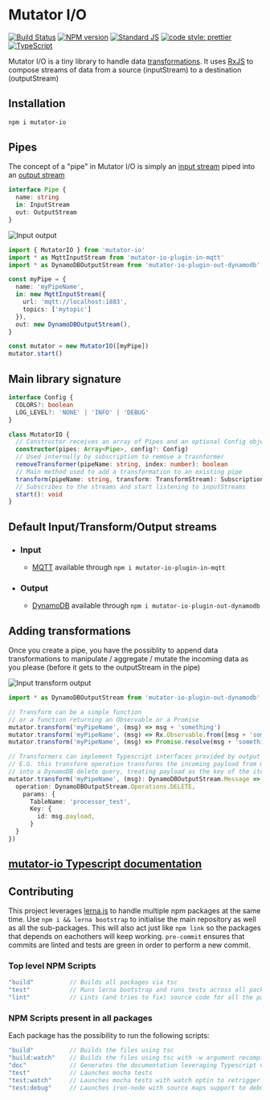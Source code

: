 # Mutator I/O

[![Build Status](https://travis-ci.org/AnalyticsFire/mutator-io.svg?branch=master)](https://travis-ci.org/AnalyticsFire/mutator-io)
[![NPM version](https://badge.fury.io/js/mutator-io.svg)](https://badge.fury.io/js/mutator-io)
[![Standard JS](https://img.shields.io/badge/code_style-standard-brightgreen.svg)](https://standardjs.com)
[![code style: prettier](https://img.shields.io/badge/code_style-prettier-ff69b4.svg)](https://github.com/prettier/prettier)
[![TypeScript](https://cdn.rawgit.com/ellerbrock/typescript-badges/6e8282b8/badges/version/typescript-v2.4.svg)](https://www.typescriptlang.org/docs/handbook/release-notes/typescript-2-4.html)

Mutator I/O is a tiny library to handle data [transformations](doc/transform-streams/transform-streams.md). It uses [RxJS](https://github.com/Reactive-Extensions/RxJS) to compose streams of data from a source (inputStream) to a destination (outputStream)

## Installation

```bash
npm i mutator-io
```

## Pipes
The concept of a "pipe" in Mutator I/O is simply an [input stream](doc/input-streams/input-streams.md) piped into an [output stream](doc/output-streams/output-streams.md)

```typescript
interface Pipe {
  name: string
  in: InputStream
  out: OutputStream
}
```

![Input output](../master/doc/assets/input-output.png?raw=true)

```typescript
import { MutatorIO } from 'mutator-io'
import * as MqttInputStream from 'mutator-io-plugin-in-mqtt'
import * as DynamoDBOutputStream from 'mutator-io-plugin-out-dynamodb'

const myPipe = {
  name: 'myPipeName',
  in: new MqttInputStream({
    url: 'mqtt://localhost:1883',
    topics: ['mytopic']
  }),
  out: new DynamoDBOutputStream(),
}

const mutator = new MutatorIO([myPipe])
mutator.start()
```

## Main library signature
```typescript
interface Config {
  COLORS?: boolean
  LOG_LEVEL?: 'NONE' | 'INFO' | 'DEBUG'
}

class MutatorIO {
  // Constructor receives an array of Pipes and an optional Config object
  constructor(pipes: Array<Pipe>, config?: Config)
  // Used internally by subscription to remove a trasnformer
  removeTransformer(pipeName: string, index: number): boolean
  // Main method used to add a transformation to an existing pipe
  transform(pipeName: string, transform: TransformStream): Subscription
  // Subscribes to the streams and start listening to inputStreams
  start(): void
}
```

## Default Input/Transform/Output streams
  - ### Input
    - [MQTT](packages/mutator-io-plugin-in-mqtt/README.md) available through `npm i mutator-io-plugin-in-mqtt`
  - ### Output
    - [DynamoDB](packages/mutator-io-plugin-out-dynamodb/README.md) available through `npm i mutator-io-plugin-out-dynamodb`
## Adding transformations
Once you create a pipe, you have the possiblity to append data transformations to manipulate / aggregate / mutate the incoming data as you please (before it gets to the outputStream in the pipe)

![Input transform output](../master/doc/assets/input-transform-output.png?raw=true)

```typescript
import * as DynamoDBOutputStream from 'mutator-io-plugin-out-dynamodb'

// Transform can be a simple function
// or a function returning an Observable or a Promise
mutator.transform('myPipeName', (msg) => msg + 'something')
mutator.transform('myPipeName', (msg) => Rx.Observable.from([msg + 'something']))
mutator.transform('myPipeName', (msg) => Promise.resolve(msg + 'something else delayed'))

// Transformers can implement Typescript interfaces provided by output Streams
// E.G. this transform operation transforms the incoming payload from myPipeName
// into a DynamoDB delete query, treating payload as the key of the item to delete
mutator.transform('myPipeName', (msg): DynamoDBOutputStream.Message => {
  operation: DynamoDBOutputStream.Operations.DELETE,
    params: {
      TableName: 'processor_test',
      Key: {
        id: msg.payload,
      }
  }
})
```

## [mutator-io Typescript documentation](/packages/mutator-io/doc)

## Contributing

This project leverages [lerna.js](lernajs.io) to handle multiple npm packages at the same time. Use `npm i && lerna bootstrap` to initialise the main repository as well as all the sub-packages. This will also act just like `npm link` so the packages that depends on eachothers will keep working.
`pre-commit` ensures that commits are linted and tests are green in order to perform a new commit.

### Top level NPM Scripts
```javascript
"build"          // Builds all packages via tsc
"test"           // Runs lerna bootstrap and runs tests across all packages
"lint"           // Lints (and tries to fix) source code for all the packages
```
### NPM Scripts present in all packages
Each package has the possibility to run the following scripts:
```javascript
"build"          // Builds the files using tsc
"build:watch"    // Builds the files using tsc with -w argument recompile on change
"doc"            // Generates the documentation leveraging Typescript via Typedoc
"test"           // Launches mocha tests
"test:watch"     // Launches mocha tests with watch optin to retrigger on change
"test:debug"     // Launches iron-node with source maps support to debug tests
```

